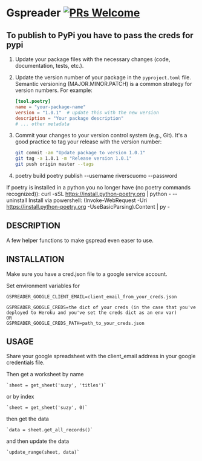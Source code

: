 # Gspreader [![PRs Welcome](https://img.shields.io/badge/PRs-welcome-brightgreen.svg?style=flat-square)](https://makeapullrequest.com)

## To publish to PyPi you have to pass the creds for pypi
1. Update your package files with the necessary changes (code, documentation, tests, etc.).

2. Update the version number of your package in the `pyproject.toml` file. Semantic versioning (MAJOR.MINOR.PATCH) is a common strategy for version numbers. For example:
    ```toml
    [tool.poetry]
    name = "your-package-name"
    version = "1.0.1"  # update this with the new version
    description = "Your package description"
    # ... other metadata
    ```

3. Commit your changes to your version control system (e.g., Git). It's a good practice to tag your release with the version number:
    ```bash
    git commit -am "Update package to version 1.0.1"
    git tag -a 1.0.1 -m "Release version 1.0.1"
    git push origin master --tags
    ```
4. poetry build
poetry publish --username riverscuomo --password <yourpassword>

If poetry is installed in a python you no longer have (no poetry commands recognized)):
curl -sSL https://install.python-poetry.org | python - --uninstall
Install via powershell:
(Invoke-WebRequest -Uri https://install.python-poetry.org -UseBasicParsing).Content | py -

## DESCRIPTION
A few helper functions to make gspread even easer to use.

## INSTALLATION
Make sure you have a cred.json file to a google service account.

Set environment variables for 

    GSPREADER_GOOGLE_CLIENT_EMAIL=client_email_from_your_creds.json

    GSPREADER_GOOGLE_CREDS=the dict of your creds (in the case that you've deployed to Heroku and you've set the creds dict as an env var)
    OR
    GSPREADER_GOOGLE_CREDS_PATH=path_to_your_creds.json
    

## USAGE
Share your google spreadsheet with the client_email address in your google credentials file.

Then get a worksheet by name

    `sheet = get_sheet('suzy', 'titles')`

or by index

    `sheet = get_sheet('suzy', 0)`

then get the data

    `data = sheet.get_all_records()`

and then update the data

    `update_range(sheet, data)`
